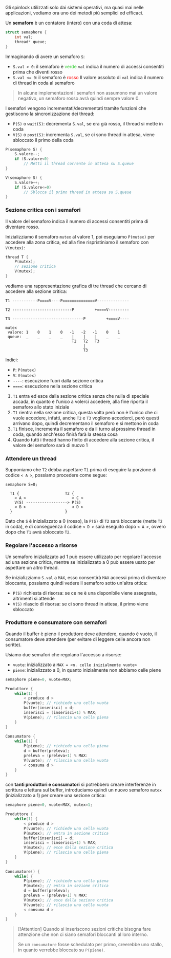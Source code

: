 Gli spinlock utilizzati solo dai sistemi operativi, ma quasi mai nelle applicazioni, vediamo ora uno dei metodi più semplici ed efficaci.

Un **semaforo** è un contatore (intero) con una coda di attesa:
```c
struct semaphore {
	int val;
	thread* queue; 
}
```

Immaginando di avere un semaforo `S`:
- `S.val > 0`: il semaforo è <span style="color:#32CD32">verde</span>
	`val` indica il numero di accessi consentiti prima che diventi rosso
- `S.val <= 0`: il semaforo è <span style="color:#ff0000">rosso</span>
	Il valore assoluto di `val` indica il numero di thread in coda al semaforo

>In alcune implementazioni i semafori non assumono mai un valore negativo, un semaforo rosso avrà quindi sempre valore $0$.

I semafori vengono incrementati/decrementati tramite funzioni che gestiscono la sincronizzazione dei thread:
- `P(S)` o `wait(S)`: decrementa `S.val`, se era già rosso, il thread si mette in coda
- `V(S)` o `post(S)`: incrementa `S.val`, se ci sono thread in attesa, viene sbloccato il primo della coda

```c
P(semaphore S) {
	S.valore--;
	if (S.valore<0)
	    // Metti il thread corrente in attesa su S.queue
}

V(semaphore S) {
	S.valore++;
	if (S.valore<=0)
	    // Sblocca il primo thread in attesa su S.queue
}
```

### Sezione critica con i semafori
Il valore del semaforo indica il numero di accessi consentiti prima di diventare rosso.

Inizializziamo il semaforo `mutex` al valore $1$, poi eseguiamo `P(mutex)` per accedere alla zona critica, ed alla fine rispristiniamo il semaforo con `V(mutex)`:
```c
thread T {
	P(mutex);
	// sezione critica
	V(mutex);
}
```

vediamo una rappresentazione grafica di tre thread che cercano di accedere alla sezione critica:
```
T1 -----------P====V----P==============V--------------

T2 --------------------------P         +====V---------

T3 -------------------------------P         +====V----

mutex
 valore: 1    0    1    0   -1   -2   -1    0    1  
 queue:  _    _    _    _    |    |    |    _    _  
                             T2   T2   T3  
                                  |  
                                  T3 
```

Indici:
- `P`: `P(mutex)`
- `V`: `V(mutex)`
- `----`: esecuzione fuori dalla sezione critica
- `====`: esecuzione nella sezione critica

1. `T1` entra ed esce dalla sezione critica senza che nulla di speciale accada, in quanto è l'unico a volerci accedere, alla fine riporta il semaforo allo stato iniziale
2. `T1` rientra nella sezione critica, questa volta però non è l'unico che ci vuole accedere, infatti, anche `T2` e `T3` vogliono accederci, però questi arrivano dopo, quindi decrementano il semaforo e si mettono in coda
3. `T1` finisce, incrementa il semaforo e da il turno al prossimo thread in coda, quando anch'esso finirà farà la stessa cosa
4. Quando tutti i thread hanno finito di accedere alla sezione critica, il valore del semaforo sarà di nuovo $1$

### Attendere un thread
Supponiamo che `T2` debba aspettare `T1` prima di eseguire la porzione di codice `< A >`, possiamo procedere come segue:
```
semaphore S=0;

  T1 {                    T2 {
    < A >                    < C >
    V(S) ------------------> P(S)
    < B >                    < D >
  }                       }
```

Dato che `S` è inizializzato a $0$ (rosso), la `P(S)` di `T2` sarà bloccante (mette `T2` in coda), e di conseguenza il codice `< D >` sarà eseguito dopo `< A >`, ovvero dopo che `T1` avrà sbloccato `T2`.

### Regolare l'accesso a risorse
Un semaforo inizializzato ad $1$ può essere utilizzato per regolare l'accesso ad una sezione critica, mentre se inizializzato a $0$ può essere usato per aspettare un altro thread.

Se inizializziamo `S.val` a `MAX`, esso consentirà `MAX` accessi prima di diventare bloccante, possiamo quindi vedere il semaforo sotto un'altra ottica:
- `P(S)` richiesta di risorsa: se ce ne è una disponibile viene assegnata, altrimenti si attende
- `V(S)` rilascio di risorsa: se ci sono thread in attesa, il primo viene sbloccato

### Produttore e consumatore con semafori
Quando il buffer è pieno il produttore deve attendere, quando è vuoto, il consumatore deve attendere (per evitare di leggere celle ancora non scritte).

Usiamo due semafori che regolano l'accesso a risorse:
- `vuote`: inizializzato a `MAX = <n. celle inizialmente vuote>`
- `piene`: inizializzato a $0$, in quanto inizialmente non abbiamo celle piene

```c
semaphore piene=0, vuote=MAX;

Produttore {
	while(1) {
	    < produce d >
	    P(vuote); // richiede una cella vuota
	    buffer[inserisci] = d;
	    inserisci = (inserisci+1) % MAX;
	    V(piene); // rilascia una cella piena
	}
}
 
Consumatore {
	while(1) {
		P(piene); // richiede una cella piena
	    d = buffer[preleva];
	    preleva = (preleva+1) % MAX:
	    V(vuote); // rilascia una cella vuota
	    < consuma d >
	}
}
```

con **tanti produttori e consumatori** si potrebbero creare interferenze in scrittura e lettura sul buffer, introduciamo quindi un nuovo semaforo `mutex` (inizializzato a $1$) per creare una sezione critica:
```c
semaphore piene=0, vuote=MAX, mutex=1;

Produttore {
	while(1) {
	    < produce d >
	    P(vuote); // richiede una cella vuota
	    P(mutex); // entra in sezione critica
	    buffer[inserisci] = d;
	    inserisci = (inserisci+1) % MAX;
	    V(mutex); // esce dalla sezione critica
	    V(piene); // rilascia una cella piena
	}
}
 
Consumatore() {
	while( {
	    P(piene); // richiede una cella piena
	    P(mutex); // entra in sezione critica
	    d = buffer[preleva];
	    preleva = (preleva+1) % MAX:
	    V(mutex); // esce dalla sezione critica
	    V(vuote); // rilascia una cella vuota
	    < consuma d >
	}
}
```

>[!Attention]
>Quando si inseriscono sezioni critiche bisogna fare attenzione che non ci siano semafori bloccanti al loro interno.
>
>Se un `consumatore` fosse schedulato per primo, creerebbe uno stallo, in quanto verrebbe bloccato su `P(piene)`.


